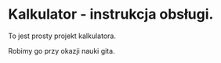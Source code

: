 # Kalkulator - instrukcja obsługi.

To jest prosty projekt kalkulatora.

Robimy go przy okazji nauki gita.
